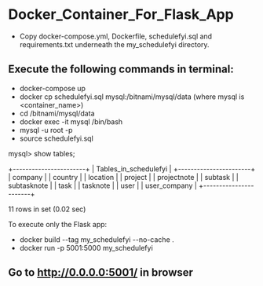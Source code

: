 # Docker_Container_For_Flask_App

-  Copy docker-compose.yml, Dockerfile, schedulefyi.sql and requirements.txt underneath the my_schedulefyi directory.

## Execute the following commands in terminal:
- docker-compose up 
- docker cp schedulefyi.sql mysql:/bitnami/mysql/data (where mysql is <container_name>)
- cd /bitnami/mysql/data
- docker exec -it mysql /bin/bash
- mysql -u root -p
- source schedulefyi.sql

mysql> show tables;

+-----------------------+
| Tables_in_schedulefyi |
+-----------------------+
| company               |
| country               |
| location              |
| project               |
| projectnote           |
| subtask               |
| subtasknote           |
| task                  |
| tasknote              |
| user                  |
| user_company          |
+-----------------------+

11 rows in set (0.02 sec)


To execute only the Flask app:
- docker build --tag my_schedulefyi --no-cache .
- docker run -p 5001:5000 my_schedulefyi 

## Go to http://0.0.0.0:5001/ in browser

